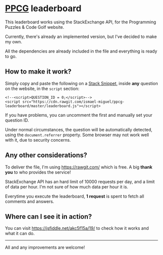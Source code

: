 # [PPCG](http://codegolf.stackexchange.com/) leaderboard

This leaderboard works using the StackExchange API, for the Programming Puzzles & Code Golf website.

Currently, there's already an implemented version, but I've decided to make my own.

All the dependencies are already included in the file and everything is ready to go.

## How to make it work?

Simply copy and paste the following on a [Stack Snippet](https://blog.stackoverflow.com/2014/09/introducing-runnable-javascript-css-and-html-code-snippets/), inside **any** question on the website, in the `script` section:

	<!--<script>QUESTION_ID = 0;</script>-->
	<script src="https://cdn.rawgit.com/ismael-miguel/ppcg-leaderboard/master/leaderboard.js"></script>

If you have problems, you can uncomment the first and manually set your question ID.

Under normal circumstances, the question will be automatically detected, using the `document.referrer` property. Some browser may not work well with it, due to security concerns.

## Any other considerations?

To deliver the file, I'm using https://rawgit.com/ which is free.  A big **thank you** to who provides the service!

StackExchange API has an hard limit of 10000 requests per day, and a limit of data per hour. I'm not sure of how much data per hour it is.

Everytime you execute the leaderboard, **1 request** is spent to fetch all comments and answers.

## Where can I see it in action?

You can visit https://jsfiddle.net/akc5f15a/19/ to check how it works and what it can do.

----------

All and any improvements are welcome!
